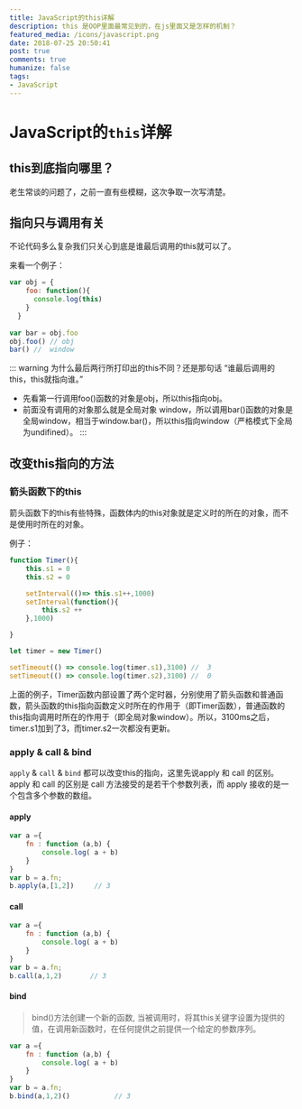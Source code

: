 ```yaml
---
title: JavaScript的this详解
description: this 是OOP里面最常见到的，在js里面又是怎样的机制？
featured_media: /icons/javascript.png
date: 2018-07-25 20:50:41
post: true
comments: true
humanize: false
tags:
- JavaScript
---
```


# JavaScript的`this`详解

## this到底指向哪里？
老生常谈的问题了，之前一直有些模糊，这次争取一次写清楚。

## 指向只与调用有关
不论代码多么复杂我们只关心到底是谁最后调用的this就可以了。

来看一个例子：

``` js
var obj = {
    foo: function(){
      console.log(this)
    }
  }
  
var bar = obj.foo
obj.foo() // obj
bar() //  window
```
::: warning
为什么最后两行所打印出的this不同？还是那句话 “谁最后调用的this，this就指向谁。”

- 先看第一行调用foo()函数的对象是obj，所以this指向obj。
- 前面没有调用的对象那么就是全局对象 window，所以调用bar()函数的对象是全局window，相当于window.bar()，所以this指向window（严格模式下全局为undifined）。
:::

## 改变this指向的方法
### 箭头函数下的this
箭头函数下的this有些特殊，函数体内的this对象就是定义时的所在的对象，而不是使用时所在的对象。

例子：
``` js
function Timer(){
    this.s1 = 0
    this.s2 = 0

    setInterval(()=> this.s1++,1000)
    setInterval(function(){
        this.s2 ++
    },1000)

}

let timer = new Timer()

setTimeout(() => console.log(timer.s1),3100) //  3
setTimeout(() => console.log(timer.s2),3100) //  0
```
上面的例子，Timer函数内部设置了两个定时器，分别使用了箭头函数和普通函数，箭头函数的this指向函数定义时所在的作用于（即Timer函数），普通函数的this指向调用时所在的作用于（即全局对象window）。所以，3100ms之后，timer.s1加到了3，而timer.s2一次都没有更新。

### apply & call & bind
`apply` & `call` & `bind` 都可以改变this的指向，这里先说apply 和 call 的区别。 apply 和 call 的区别是 call 方法接受的是若干个参数列表，而 apply 接收的是一个包含多个参数的数组。

#### apply
``` js
var a ={
    fn : function (a,b) {
        console.log( a + b)
    }
}
var b = a.fn;
b.apply(a,[1,2])     // 3
```

#### call
``` js
var a ={
    fn : function (a,b) {
        console.log( a + b)
    }
}
var b = a.fn;
b.call(a,1,2)       // 3
```

#### bind
>bind()方法创建一个新的函数, 当被调用时，将其this关键字设置为提供的值，在调用新函数时，在任何提供之前提供一个给定的参数序列。
``` js
var a ={
    fn : function (a,b) {
        console.log( a + b)
    }
}
var b = a.fn;
b.bind(a,1,2)()           // 3
```